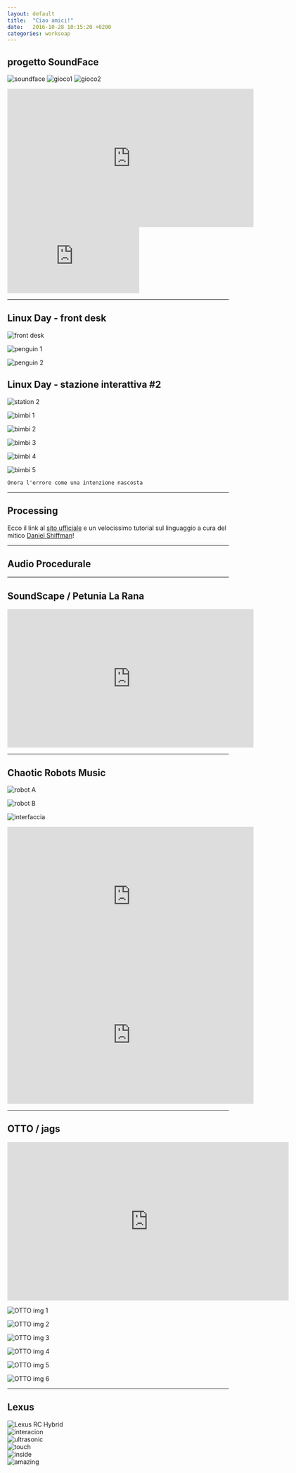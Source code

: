 ```yaml
---
layout: default
title:  "Ciao amici!"
date:   2016-10-28 10:15:20 +0200
categories: worksoap
---
```


## progetto SoundFace

![soundface](../_images/soundface/orizzontale.jpg)
![gioco1](../_images/soundface/giocatori-1.jpg)
![gioco2](../_images/soundface/giocatori-3.jpg)


<div style="text-align: center;">
<iframe width="560" height="315" src="https://www.youtube.com/embed/0xcAOFFxWuc" frameborder="0" allowfullscreen></iframe>
</div>

<iframe src="https://www.youtube.com/embed/tiX9etAAEcI" frameborder="0" allowfullscreen></iframe>

----

## Linux Day - front desk

![front desk](./images/linuxday2016/station_7.png)

![penguin 1](./images/linuxday2016/IMG_0868.jpg)

![penguin 2](./images/linuxday2016/IMG_0864.jpg)

## Linux Day - stazione interattiva #2

![station 2](./images/linuxday2016/station_2bis.png)

![bimbi 1](./images/linuxday2016/IMG_0860.jpg)

![bimbi 2](./images/linuxday2016/IMG_0915.jpg)

![bimbi 3](./images/linuxday2016/IMG_0927.jpg)

![bimbi 4](./images/linuxday2016/IMG_0921.jpg)

![bimbi 5](./images/linuxday2016/IMG_0917.jpg)


```
Onora l'errore come una intenzione nascosta
```
---

## Processing

Ecco il link al [sito ufficiale](https://processing.org/) e un velocissimo tutorial sul linguaggio a cura del mitico [Daniel Shiffman](http://hello.processing.org/)!

---

## Audio Procedurale

---

## SoundScape / Petunia La Rana

<div>
<iframe width="560" height="315" src="https://www.youtube.com/embed/eeRPe6KmdKI" frameborder="0" allowfullscreen></iframe>
</div>

---

## Chaotic Robots Music

![robot A](./images/chaoticrobots/a.jpg)

![robot B](./images/chaoticrobots/b.jpg)

![interfaccia](./images/chaoticrobots/interfaccia.jpg)

<div>
<iframe width="560" height="315" src="https://www.youtube.com/embed/SDqNaqEHwzE" frameborder="0" allowfullscreen></iframe>
</div>

<div>
<iframe width="560" height="315" src="https://www.youtube.com/embed/AFzdYw6yQ4o" frameborder="0" allowfullscreen></iframe>
</div>

---

## OTTO / jags

<div>
<iframe src="https://player.vimeo.com/video/118407522" width="640" height="360" frameborder="0" webkitallowfullscreen mozallowfullscreen allowfullscreen></iframe>
</div>

![OTTO img 1](./images/otto/1.png)

![OTTO img 2](./images/otto/2.png)

![OTTO img 3](./images/otto/3.png)

![OTTO img 4](./images/otto/4.png)

![OTTO img 5](./images/otto/5.png)

![OTTO img 6](./images/otto/6.png)

---

## Lexus

<div>
<img src="http://www.specialglue.it/wp-content/uploads/bfi_thumb/incontri-d-musica-lexus-amazing-sound-experience-brand-activation-cover-1-mx41c88j3e5iu2je0so14z4qy9rek7y164ql76otqg.jpg" alt="Lexus RC Hybrid" />
</div>

<div>
<img src="http://www.specialglue.it/wp-content/uploads/2016/09/incontri-d-musica-lexus-amazing-sound-experience-brand-activation-13.jpg" alt="interacion" />
</div>

<div>
<img src="http://www.specialglue.it/wp-content/uploads/2016/09/incontri-d-musica-lexus-amazing-sound-experience-brand-activation-1.jpg" alt="ultrasonic" />

</div>

<div>
<img src="http://www.specialglue.it/wp-content/uploads/2016/09/incontri-d-musica-lexus-amazing-sound-experience-brand-activation-6.jpg" alt="touch" />

</div>

<div>
<img src="http://www.specialglue.it/wp-content/uploads/2016/09/incontri-d-musica-lexus-amazing-sound-experience-brand-activation-11.jpg" alt="inside" />
</div>

<div>
<img src="http://www.specialglue.it/wp-content/uploads/2016/09/incontri-d-musica-lexus-amazing-sound-experience-brand-activation-12.jpg" alt="amazing" />
</div>






